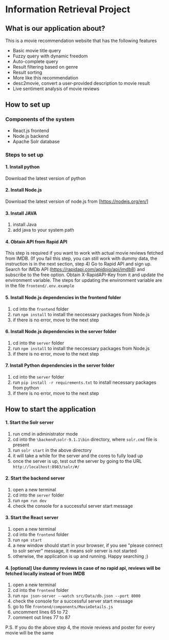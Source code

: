 # Information Retrieval Project
## What is our application about?
This is a movie recommendation website that has the following features
- Basic movie title query
- Fuzzy query with dynamic freedom
- Auto-complete query
- Result filtering based on genre
- Result sorting
- More like this recommendation
- desc2movie, convert a user-provided description to movie result
- Live sentiment analysis of movie reviews

## How to set up

### Components of the system
- React.js frontend
- Node.js backend 
- Apache Solr database

### Steps to set up

#### 1. Install python
Download the latest version of python

#### 2. Install Node.js
Download the latest version of node.js from [https://nodejs.org/en/]

#### 3. Install JAVA
1. install Java
2. add java to your system path

#### 4. Obtain API from Rapid API
This step is required if you want to work with actual movie reviews fetched from IMDB. (If you fail this step, you can still work with dummy data, the instruction is in the next section, step 4) Go to Rapid API and sign up. Search for IMDb API (https://rapidapi.com/apidojo/api/imdb8) and subscribe to the free option. Obtain X-RapidAPI-Key from it and update the environment variable. The steps for updating the environment variable are in the file `frontend/.env.example`

#### 5. Install Node.js dependencies in the frontend folder
1. cd into the `frontend` folder
2. run `npm install` to install the neccessary packages from Node.js
3. if there is no error, move to the next step

#### 6. Install Node.js dependencies in the server folder
1. cd into the `server` folder
2. run `npm install` to install the neccessary packages from Node.js
3. if there is no error, move to the next step

#### 7. Install Python dependencies in the server folder
1. cd into the `server` folder
2. run `pip install -r requirements.txt` to install necessary packages from python
3. if there is no error, move to the next step

## How to start the application

#### 1. Start the Solr server
1. run cmd in administrator mode
2. cd into the `\backend\solr-9.1.1\bin` directory, where `solr.cmd` file is present
3. run `solr start` in the above directory
4. it will take a while for the server and the cores to fully load up
5. once the server is up, test out the server by going to the URL `http://localhost:8983/solr/#/`

#### 2. Start the backend server
1. open a new terminal
2. cd into the `server` folder
3. run `npm run dev`
4. check the console for a successful server start message

#### 3. Start the React server
1. open a new terminal
2. cd into the `frontend` folder
3. run `npm start`
4. a new window should start in your browser, if you see "please connect to solr server" message, it means solr server is not started 
5. otherwise, the application is up and running. Happy searching ;)

#### 4. [optional] Use dummy reviews in case of no rapid api, reviews will be fetched locally instead of from IMDB
1. open a new terminal
2. cd into the `frontend` folder
3. run `npx json-server --watch src/Data/db.json --port 8000`
4. check the console for a successful server start message
5. go to file `frontend/components/MovieDetails.js`
6. uncomment lines 65 to 72
7. comment out lines 77 to 87

P.S. If you do the above step 4, the movie reviews and poster for every movie will be the same
